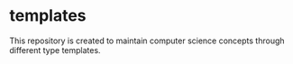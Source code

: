# templates
This repository is created to maintain computer science concepts through different type templates.

